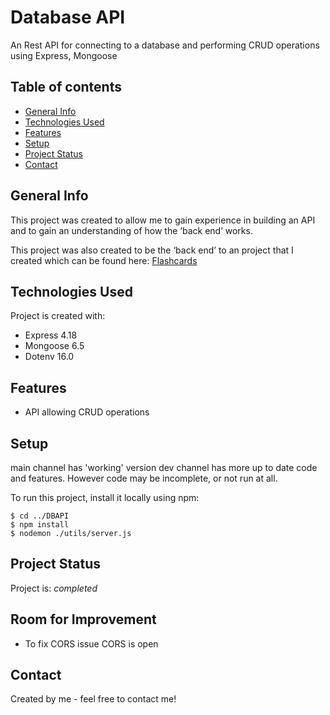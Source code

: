 # Database API

An Rest API for connecting to a database and performing CRUD operations using Express, Mongoose

## Table of contents

- [General Info](#general-info)
- [Technologies Used](#technologies-used)
- [Features](#features)
- [Setup](#setup)
- [Project Status](#project-status)
- [Contact](#contact)

## General Info

This project was created to allow me to gain experience in building an API and to gain an understanding of how the ‘back end’ works.

This project was also created to be the ‘back end’ to an project that I created which can be found here: [Flashcards](https://github.com/jonathanwears/flashcards/ "Flashcards")

## Technologies Used

Project is created with:

- Express 4.18
- Mongoose 6.5
- Dotenv 16.0

## Features

- API allowing CRUD operations

## Setup

main channel has 'working' version
dev channel has more up to date code and features. However code may be incomplete, or not run at all.

To run this project, install it locally using npm:

```
$ cd ../DBAPI
$ npm install
$ nodemon ./utils/server.js
```

## Project Status

Project is: _completed_

## Room for Improvement

- To fix CORS issue CORS is open

## Contact

Created by me - feel free to contact me!
